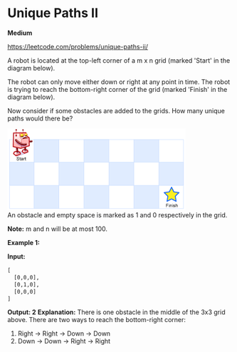 # Unique Paths II
**Medium**

https://leetcode.com/problems/unique-paths-ii/

A robot is located at the top-left corner of a m x n grid (marked 'Start' in the diagram below).

The robot can only move either down or right at any point in time. The robot is trying to reach the bottom-right corner of the grid (marked 'Finish' in the diagram below).

Now consider if some obstacles are added to the grids. How many unique paths would there be?


![Unique Paths](../unique-paths/unique-paths.png)  
An obstacle and empty space is marked as 1 and 0 respectively in the grid.

**Note:** m and n will be at most 100.

**Example 1:**

**Input:**
```
[
  [0,0,0],
  [0,1,0],
  [0,0,0]
]
```
**Output: 2**
**Explanation:**
There is one obstacle in the middle of the 3x3 grid above.
There are two ways to reach the bottom-right corner:
1. Right -> Right -> Down -> Down
2. Down -> Down -> Right -> Right